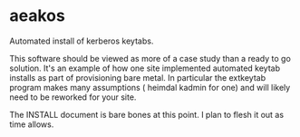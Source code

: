 aeakos
======

Automated install of kerberos keytabs. 

This software should be viewed as more of a case study than a ready to go solution.
It's an example of how one site implemented automated keytab installs as part of
provisioning bare metal. In particular the extkeytab program makes many assumptions
( heimdal kadmin for one) and will likely need to be reworked for your site. 

The INSTALL document is bare bones at this point. I plan to flesh it out as time
allows. 